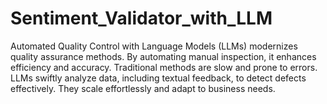 # Sentiment_Validator_with_LLM
Automated Quality Control with Language Models (LLMs) modernizes quality assurance methods. By automating manual inspection, it enhances efficiency and accuracy. Traditional methods are slow and prone to errors. LLMs swiftly analyze data, including textual feedback, to detect defects effectively. They scale effortlessly and adapt to business needs.
